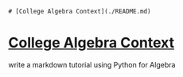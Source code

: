 ```
# [College Algebra Context](./README.md)
```
# [College Algebra Context](./README.md)


write a markdown tutorial using Python for Algebra
